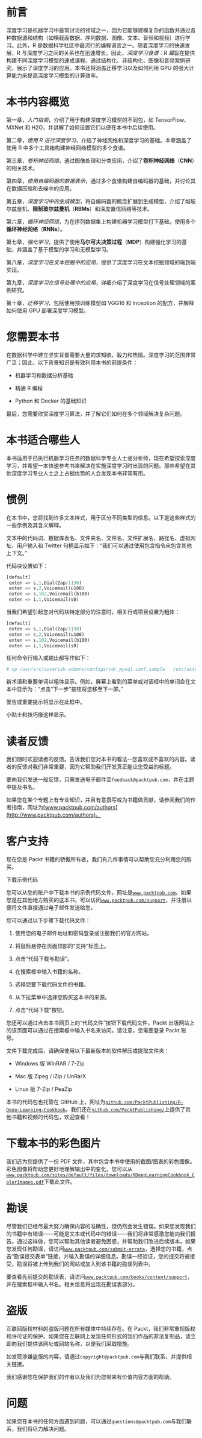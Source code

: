 # 前言

深度学习是机器学习中最常讨论的领域之一，因为它能够建模复杂的函数并通过各种数据源和结构（如横截面数据、序列数据、图像、文本、音频和视频）进行学习。此外，R 是数据科学社区中最流行的编程语言之一。随着深度学习的快速发展，R 与深度学习之间的关系也在迅速增长。因此，*深度学习食谱：R 篇*旨在提供构建不同深度学习模型的速成课程。通过结构化、非结构化、图像和音频案例研究，展示了深度学习的应用。本书还将涵盖迁移学习以及如何利用 GPU 的强大计算能力来提高深度学习模型的计算效率。

# 本书内容概览

第一章，*入门指南*，介绍了用于构建深度学习模型的不同包，如 TensorFlow、MXNet 和 H2O，并讲解了如何设置它们以便在本书中后续使用。

第二章，*使用 R 进行深度学习*，介绍了神经网络和深度学习的基础。本章涵盖了使用 R 中多个工具箱构建神经网络模型的多个食谱。

第三章，*卷积神经网络*，通过图像处理和分类应用，介绍了**卷积神经网络**（**CNN**）的相关技术。

第四章，*使用自编码器的数据表示*，通过多个食谱构建自编码器的基础，并讨论其在数据压缩和去噪中的应用。

第五章，*深度学习中的生成模型*，将自编码器的概念扩展到生成模型，介绍了如玻尔兹曼机、**限制玻尔兹曼机**（**RBMs**）和深度置信网络等技术。

第六章，*循环神经网络*，为在序列数据集上构建机器学习模型打下基础，使用多个**循环神经网络**（**RNNs**）。

第七章，*强化学习*，提供了使用**马尔可夫决策过程**（**MDP**）构建强化学习的基础，并涵盖了基于模型的学习和无模型学习。

第八章，*深度学习在文本挖掘中的应用*，提供了深度学习在文本挖掘领域的端到端实现。

第九章，*深度学习在信号处理中的应用*，详细介绍了深度学习在信号处理领域的案例研究。

第十章，*迁移学习*，包括使用预训练模型如 VGG16 和 Inception 的配方，并解释如何使用 GPU 部署深度学习模型。

# 您需要本书

在数据科学中建立坚实背景需要大量的求知欲、毅力和热情。深度学习的范围非常广泛；因此，以下背景知识是有效利用本书的前提条件：

+   机器学习和数据分析基础

+   精通 R 编程

+   Python 和 Docker 的基础知识

最后，您需要欣赏深度学习算法，并了解它们如何在多个领域解决复杂问题。

# 本书适合哪些人

本书适用于已执行机器学习任务的数据科学专业人士或分析师，现在希望探索深度学习，并希望一本快速参考书来解决在实施深度学习时出现的问题。那些希望在其他深度学习专业人士之上占据优势的人会发现本书非常有用。

# 惯例

在本书中，您将找到许多文本样式，用于区分不同类型的信息。以下是这些样式的一些示例及其含义解释。

文本中的代码词、数据库表名、文件夹名、文件名、文件扩展名、路径名、虚拟网址、用户输入和 Twitter 句柄显示如下：“我们可以通过使用包含指令来包含其他上下文。”

代码块设置如下：

```py
[default]
 exten => s,1,Dial(Zap/1|30)
 exten => s,2,Voicemail(u100)
 exten => s,102,Voicemail(b100)
 exten => i,1,Voicemail(s0)

```

当我们希望引起您对代码块特定部分的注意时，相关行或项目设置为粗体：

```py
[default]
 exten => s,1,Dial(Zap/1|30)
 exten => s,2,Voicemail(u100)
 exten => s,102,Voicemail(b100)
 exten => i,1,Voicemail(s0)

```

任何命令行输入或输出都写作如下：

```py
# cp /usr/src/asterisk-addons/configs/cdr_mysql.conf.sample   /etc/asterisk/cdr_mysql.conf

```

新术语和重要单词以粗体显示。例如，屏幕上看到的菜单或对话框中的单词会在文本中显示为：“点击“下一步”按钮将您移至下一屏。”

警告或重要提示将显示在此框中。

小贴士和技巧像这样显示。

# 读者反馈

我们随时欢迎读者的反馈。告诉我们您对本书的看法--您喜欢或不喜欢的内容。读者的反馈对我们非常重要，因为它帮助我们开发真正能让您受益的标题。

要向我们发送一般反馈，只需发送电子邮件至`feedback@packtpub.com`，并在主题中提及书名。

如果您在某个专题上有专业知识，并且有意撰写或为书籍做贡献，请参阅我们的作者指南，网址为[www.packtpub.com/authors](http://www.packtpub.com/authors)。

# 客户支持

现在您是 Packt 书籍的骄傲所有者，我们有几件事情可以帮助您充分利用您的购买。

下载示例代码

您可以从您的账户中下载本书的示例代码文件，网址是[`www.packtpub.com`](http://www.packtpub.com)。如果您是在其他地方购买的这本书，可以访问[`www.packtpub.com/support`](http://www.packtpub.com/support)，并注册以便将文件直接通过电子邮件发送给您。

您可以通过以下步骤下载代码文件：

1.  使用您的电子邮件地址和密码登录或注册我们的官方网站。

1.  将鼠标悬停在页面顶部的“支持”标签上。

1.  点击“代码下载与勘误”。

1.  在搜索框中输入书籍的名称。

1.  选择您要下载代码文件的书籍。

1.  从下拉菜单中选择您购买这本书的来源。

1.  点击“代码下载”按钮。

您还可以通过点击本书网页上的“代码文件”按钮下载代码文件，Packt 出版网站上的该页面可以通过在搜索框中输入书名来访问。请注意，您需要登录 Packt 账号。

文件下载完成后，请确保使用以下最新版本的软件解压或提取文件夹：

+   Windows 版 WinRAR / 7-Zip

+   Mac 版 Zipeg / iZip / UnRarX

+   Linux 版 7-Zip / PeaZip

本书的代码包也托管在 GitHub 上，网址为[`github.com/PacktPublishing/R-Deep-Learning-Cookbook`](https://github.com/PacktPublishing/R-Deep-Learning-Cookbook)。我们还在[`github.com/PacktPublishing/`](https://github.com/PacktPublishing/)上提供了其他书籍和视频的代码包，欢迎查看！

# 下载本书的彩色图片

我们还为您提供了一份 PDF 文件，其中包含本书中使用的截图/图表的彩色图像。彩色图像将帮助您更好地理解输出中的变化。您可以从[`www.packtpub.com/sites/default/files/downloads/RDeepLearningCookbook_ColorImages.pdf`](https://www.packtpub.com/sites/default/files/downloads/RDeepLearningCookbook_ColorImages.pdf)下载此文件。

# 勘误

尽管我们已经尽最大努力确保内容的准确性，但仍然会发生错误。如果您发现我们的书籍中有错误——可能是文本或代码中的错误——我们将非常感激您能向我们报告。通过这样做，您可以帮助其他读者避免困惑，并帮助我们改进后续版本。如果您发现任何勘误，请访问[`www.packtpub.com/submit-errata`](http://www.packtpub.com/submit-errata)，选择您的书籍，点击“勘误提交表单”链接，并输入勘误的详细信息。勘误一经验证，您的提交将被接受，勘误将被上传到我们的网站或加入到该书籍的勘误列表中。

要查看先前提交的勘误表，请访问[`www.packtpub.com/books/content/support`](https://www.packtpub.com/books/content/support)，并在搜索框中输入书名。相关信息将出现在勘误表部分。

# 盗版

互联网版权材料的盗版问题在所有媒体中持续存在。在 Packt，我们非常重视版权和许可证的保护。如果您在互联网上发现任何形式的我们作品的非法复制品，请立即向我们提供该网址或网站名称，以便我们采取措施。

如发现涉嫌盗版的内容，请通过`copyright@packtpub.com`与我们联系，并提供相关链接。

我们感谢您在保护我们的作者以及我们为您带来有价值内容方面的帮助。

# 问题

如果您在本书的任何方面遇到问题，可以通过`questions@packtpub.com`与我们联系，我们将尽力解决问题。
